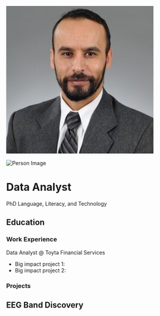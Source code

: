 ![](<https://github.com/AdnanMayof/adnan.mayof.github.io/blob/main/1618453428882.jpeg?raw=true>)
<p align="left">
  <img src="<https://github.com/AdnanMayof/adnan.mayof.github.io/blob/main/1618453428882.jpeg?raw=true>" alt="Person Image" width="100" height="100"> 

  <!-- Your project description here -->

</p>



# Data Analyst
PhD Language, Literacy, and Technology

## Education

### Work Experience
Data Analyst @ Toyta Financial Services
- Big impact project 1:
- Big impact project 2:  


### Projects
EEG Band Discovery
-
